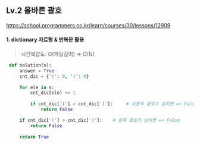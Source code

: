 ## Lv.2 올바른 괄호

https://school.programmers.co.kr/learn/courses/30/lessons/12909

#### 1. dictionary 자료형 & 반복문 활용
> 시간복잡도: O(파일길이) => O(N)

 ```python
  def solution(s):
      answer = True
      cnt_dic = {'(': 0, ')': 0}
      
      for ele in s:
          cnt_dic[ele] += 1
          
          if cnt_dic['('] < cnt_dic[')']:     # 오른쪽 괄호가 넘치면 => False
              return False  

      if cnt_dic['('] > cnt_dic[')']:    # 왼쪽 괄호가 넘치면 => False
          return False
      
      return True
 ```